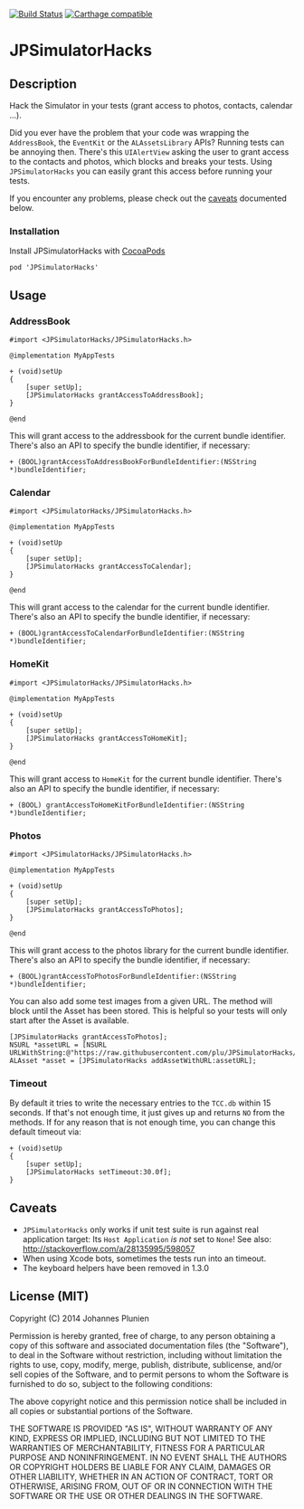 [![Build Status](https://travis-ci.org/plu/JPSimulatorHacks.svg?branch=master)](https://travis-ci.org/plu/JPSimulatorHacks)
[![Carthage compatible](https://img.shields.io/badge/Carthage-compatible-4BC51D.svg?style=flat)](https://github.com/Carthage/Carthage)

# JPSimulatorHacks

## Description

Hack the Simulator in your tests (grant access to photos, contacts, calendar ...).

Did you ever have the problem that your code was wrapping the `AddressBook`, the `EventKit` or the `ALAssetsLibrary` APIs? Running tests can be annoying then. There's this `UIAlertView` asking the user to grant access to the contacts and photos, which blocks and breaks your tests. Using `JPSimulatorHacks` you can easily grant this access before running your tests.

If you encounter any problems, please check out the [caveats](#caveats)
documented below.

### Installation

Install JPSimulatorHacks with [CocoaPods](http://cocoapods.org/)

```
pod 'JPSimulatorHacks'
```

## Usage

### AddressBook

```objc
#import <JPSimulatorHacks/JPSimulatorHacks.h>

@implementation MyAppTests

+ (void)setUp
{
    [super setUp];
    [JPSimulatorHacks grantAccessToAddressBook];
}

@end
```

This will grant access to the addressbook for the current bundle identifier.
There's also an API to specify the bundle identifier, if necessary:

```objc
+ (BOOL)grantAccessToAddressBookForBundleIdentifier:(NSString *)bundleIdentifier;
```

### Calendar

```objc
#import <JPSimulatorHacks/JPSimulatorHacks.h>

@implementation MyAppTests

+ (void)setUp
{
    [super setUp];
    [JPSimulatorHacks grantAccessToCalendar];
}

@end
```

This will grant access to the calendar for the current bundle identifier.
There's also an API to specify the bundle identifier, if necessary:

```objc
+ (BOOL)grantAccessToCalendarForBundleIdentifier:(NSString *)bundleIdentifier;
```

### HomeKit

```objc
#import <JPSimulatorHacks/JPSimulatorHacks.h>

@implementation MyAppTests

+ (void)setUp
{
    [super setUp];
    [JPSimulatorHacks grantAccessToHomeKit];
}

@end
```

This will grant access to `HomeKit` for the current bundle identifier.
There's also an API to specify the bundle identifier, if necessary:

```objc
+ (BOOL) grantAccessToHomeKitForBundleIdentifier:(NSString *)bundleIdentifier;
```

### Photos

```objc
#import <JPSimulatorHacks/JPSimulatorHacks.h>

@implementation MyAppTests

+ (void)setUp
{
    [super setUp];
    [JPSimulatorHacks grantAccessToPhotos];
}

@end
```

This will grant access to the photos library for the current bundle identifier.
There's also an API to specify the bundle identifier, if necessary:

```objc
+ (BOOL)grantAccessToPhotosForBundleIdentifier:(NSString *)bundleIdentifier;
```

You can also add some test images from a given URL. The method will block until
the Asset has been stored. This is helpful so your tests will only start after
the Asset is available.

```objc
[JPSimulatorHacks grantAccessToPhotos];
NSURL *assetURL = [NSURL URLWithString:@"https://raw.githubusercontent.com/plu/JPSimulatorHacks/master/Data/test.png"];
ALAsset *asset = [JPSimulatorHacks addAssetWithURL:assetURL];
```

### Timeout

By default it tries to write the necessary entries to the `TCC.db` within
15 seconds. If that's not enough time, it just gives up and returns `NO`
from the methods. If for any reason that is not enough time, you can
change this default timeout via:

```objc
+ (void)setUp
{
    [super setUp];
    [JPSimulatorHacks setTimeout:30.0f];
}
```

## Caveats

* `JPSimulatorHacks` only works if unit test suite is run against
real application target: Its `Host Application` *is not* set to `None`!
See also: http://stackoverflow.com/a/28135995/598057
* When using Xcode bots, sometimes the tests run into an timeout.
* The keyboard helpers have been removed in 1.3.0

## License (MIT)

Copyright (C) 2014 Johannes Plunien

Permission is hereby granted, free of charge, to any person obtaining a copy of this software and associated documentation files (the "Software"), to deal in the Software without restriction, including without limitation the rights to use, copy, modify, merge, publish, distribute, sublicense, and/or sell copies of the Software, and to permit persons to whom the Software is furnished to do so, subject to the following conditions:

The above copyright notice and this permission notice shall be included in all copies or substantial portions of the Software.

THE SOFTWARE IS PROVIDED "AS IS", WITHOUT WARRANTY OF ANY KIND, EXPRESS OR IMPLIED, INCLUDING BUT NOT LIMITED TO THE WARRANTIES OF MERCHANTABILITY, FITNESS FOR A PARTICULAR PURPOSE AND NONINFRINGEMENT. IN NO EVENT SHALL THE AUTHORS OR COPYRIGHT HOLDERS BE LIABLE FOR ANY CLAIM, DAMAGES OR OTHER LIABILITY, WHETHER IN AN ACTION OF CONTRACT, TORT OR OTHERWISE, ARISING FROM, OUT OF OR IN CONNECTION WITH THE SOFTWARE OR THE USE OR OTHER DEALINGS IN THE SOFTWARE.
